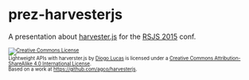 # prez-harvesterjs

A presentation about [harvester.js](https://github.com/agco/harvesterjs) for the [RSJS 2015](http://rsjs.org/2015/) conf.

<sub><sup>
<a rel="license" href="http://creativecommons.org/licenses/by-sa/4.0/"><img alt="Creative Commons License" style="border-width:0" src="https://i.creativecommons.org/l/by-sa/4.0/88x31.png" /></a><br /><span xmlns:dct="http://purl.org/dc/terms/" href="http://purl.org/dc/dcmitype/InteractiveResource" property="dct:title" rel="dct:type">Lightweight APIs with harverster.js</span> by <a xmlns:cc="http://creativecommons.org/ns#" href="https://github.com/dclucas/prez-harvesterjs" property="cc:attributionName" rel="cc:attributionURL">Diogo Lucas</a> is licensed under a <a rel="license" href="http://creativecommons.org/licenses/by-sa/4.0/">Creative Commons Attribution-ShareAlike 4.0 International License</a>.<br />Based on a work at <a xmlns:dct="http://purl.org/dc/terms/" href="https://github.com/agco/harvesterjs" rel="dct:source">https://github.com/agco/harvesterjs</a>.
</sup></sub>
